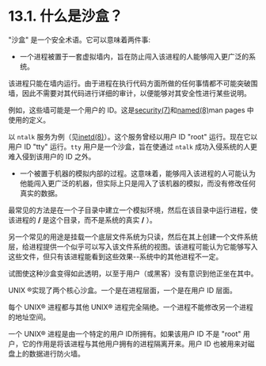 # 13.1. 什么是沙盒？

"沙盒" 是一个安全术语。它可以意味着两件事:

- 一个进程被置于一套虚拟墙内，旨在防止闯入该进程的人能够闯入更广泛的系统。

该进程只能在墙内运行。由于进程在执行代码方面所做的任何事情都不可能突破围墙，因此不需要对其代码进行详细的审计，以便能够对其安全性进行某些说明。

例如，这些墙可能是一个用户的 ID。这是[security(7)](https://www.freebsd.org/cgi/man.cgi?query=security&sektion=7&format=html)和[named(8)](https://www.freebsd.org/cgi/man.cgi?query=named&sektion=8&format=html)man pages 中使用的定义。

以 `ntalk` 服务为例（见[inetd(8)](https://www.freebsd.org/cgi/man.cgi?query=inetd&sektion=8&format=html)）。这个服务曾经以用户 ID "root" 运行。现在它以用户 ID "tty" 运行。`tty` 用户是一个沙盒，旨在使通过 `ntalk` 成功入侵系统的人更难入侵到该用户的 ID 之外。

- 一个被置于机器的模拟内部的过程。这意味着，能够闯入该进程的人可能认为他能闯入更广泛的机器，但实际上只是闯入了该机器的模拟，而没有修改任何真实的数据。

最常见的方法是在一个子目录中建立一个模拟环境，然后在该目录中运行进程，使该进程的 **/** 是这个目录，而不是系统的真实 **/** ）。

另一个常见的用途是挂载一个底层文件系统为只读，然后在其上创建一个文件系统层，给进程提供一个似乎可以写入该文件系统的视图。该进程可能认为它能够写入这些文件，但只有该进程能看到这些效果--系统中的其他进程不一定。

试图使这种沙盒变得如此透明，以至于用户（或黑客）没有意识到他正坐在其中。

UNIX ®实现了两个核心沙盒。一个是在进程层面，一个是在用户 ID 层面。

每个 UNIX® 进程都与其他 UNIX® 进程完全隔绝。一个进程不能修改另一个进程的地址空间。

一个 UNIX® 进程是由一个特定的用户 ID所拥有。如果该用户 ID 不是 "root" 用户，它的作用是将该进程与其他用户拥有的进程隔离开来。用户 ID 也被用来对磁盘上的数据进行防火墙。
